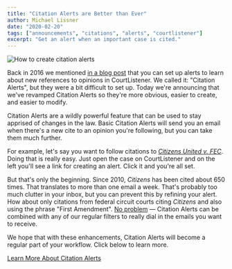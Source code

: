 ```yaml
---
title: "Citation Alerts are Better than Ever"
author: Michael Lissner
date: "2020-02-20"
tags: ["announcements", "citations", "alerts", "courtlistener"]
excerpt: "Get an alert when an important case is cited."
---
```


<div className="right-image">
    <img src="/images/citizens-citation-alert.png"
         alt="How to create citation alerts"
         className="img-responsive border"/>
</div>

Back in 2016 we mentioned [in a blog post][cite-search] that you can set up alerts to learn about new references to opinions in CourtListener. We called it: "Citation Alerts", but they were a bit difficult to set up. Today we're announcing that we've revamped Citation Alerts so they're more obvious, easier to create, and easier to modify. 

Citation Alerts are a wildly powerful feature that can be used to stay apprised of changes in the law. Basic Citation Alerts will send you an email when there's a new cite to an opinion you're following, but you can take them much further.

For example, let's say you want to follow citations to [*Citizens United v. FEC*][citizens]. Doing that is really easy. Just open the case on CourtListener and on the left you'll see a link for creating an alert. Click it and you're all set.

But that's only the beginning. Since 2010, *Citizens* has been cited about 650 times. That translates to more than one email a week. That's probably too much clutter in your inbox, but you can prevent this by refining your alert. How about only citations from federal circuit courts citing *Citizens* and also using the phrase "First Amendment". [No problem][1a] &mdash; Citation Alerts can be combined with any of our regular filters to really dial in the emails you want to receive.

We hope that with these enhancements, Citation Alerts will become a regular part of your workflow. Click below to learn more.

<a href="https://www.courtlistener.com/help/alerts/#citation-alerts" className="btn btn-primary btn-lg">Learn More About Citation Alerts</a>

[cite-search]: {filename}/citation-searching.md 
[citizens]: https://www.courtlistener.com/opinion/1741/citizens-united-v-federal-election-comn/
[1a]: https://www.courtlistener.com/?q=cites%3A(1741)%20%22first%20amendment%22&type=o&order_by=score%20desc&stat_Precedential=on&court=scotus%20ca1%20ca2%20ca3%20ca4%20ca5%20ca6%20ca7%20ca8%20ca9%20ca10%20ca11%20cadc%20cafc